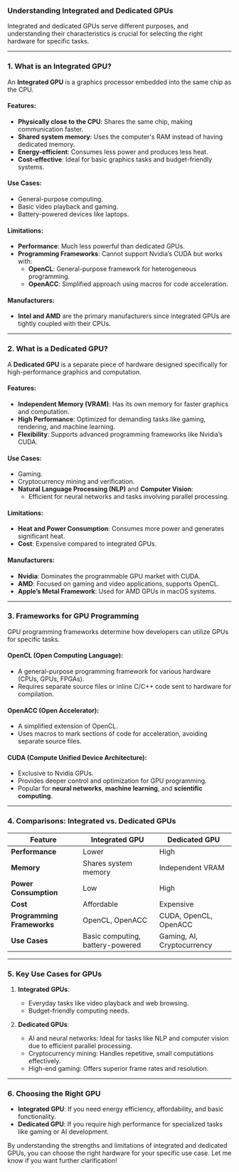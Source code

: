 ### **Understanding Integrated and Dedicated GPUs**

Integrated and dedicated GPUs serve different purposes, and understanding their characteristics is crucial for selecting the right hardware for specific tasks.

---

### **1. What is an Integrated GPU?**
An **Integrated GPU** is a graphics processor embedded into the same chip as the CPU. 

#### **Features:**
- **Physically close to the CPU**: Shares the same chip, making communication faster.
- **Shared system memory**: Uses the computer's RAM instead of having dedicated memory.
- **Energy-efficient**: Consumes less power and produces less heat.
- **Cost-effective**: Ideal for basic graphics tasks and budget-friendly systems.

#### **Use Cases:**
- General-purpose computing.
- Basic video playback and gaming.
- Battery-powered devices like laptops.

#### **Limitations:**
- **Performance**: Much less powerful than dedicated GPUs.
- **Programming Frameworks**: Cannot support Nvidia’s CUDA but works with:
  - **OpenCL**: General-purpose framework for heterogeneous programming.
  - **OpenACC**: Simplified approach using macros for code acceleration.

#### **Manufacturers:**
- **Intel and AMD** are the primary manufacturers since integrated GPUs are tightly coupled with their CPUs.

---

### **2. What is a Dedicated GPU?**
A **Dedicated GPU** is a separate piece of hardware designed specifically for high-performance graphics and computation.

#### **Features:**
- **Independent Memory (VRAM)**: Has its own memory for faster graphics and computation.
- **High Performance**: Optimized for demanding tasks like gaming, rendering, and machine learning.
- **Flexibility**: Supports advanced programming frameworks like Nvidia’s CUDA.

#### **Use Cases:**
- Gaming.
- Cryptocurrency mining and verification.
- **Natural Language Processing (NLP)** and **Computer Vision**:
  - Efficient for neural networks and tasks involving parallel processing.

#### **Limitations:**
- **Heat and Power Consumption**: Consumes more power and generates significant heat.
- **Cost**: Expensive compared to integrated GPUs.

#### **Manufacturers:**
- **Nvidia**: Dominates the programmable GPU market with CUDA.
- **AMD**: Focused on gaming and video applications, supports OpenCL.
- **Apple’s Metal Framework**: Used for AMD GPUs in macOS systems.

---

### **3. Frameworks for GPU Programming**
GPU programming frameworks determine how developers can utilize GPUs for specific tasks.

#### **OpenCL (Open Computing Language):**
- A general-purpose programming framework for various hardware (CPUs, GPUs, FPGAs).
- Requires separate source files or inline C/C++ code sent to hardware for compilation.

#### **OpenACC (Open Accelerator):**
- A simplified extension of OpenCL.
- Uses macros to mark sections of code for acceleration, avoiding separate source files.

#### **CUDA (Compute Unified Device Architecture):**
- Exclusive to Nvidia GPUs.
- Provides deeper control and optimization for GPU programming.
- Popular for **neural networks**, **machine learning**, and **scientific computing**.

---

### **4. Comparisons: Integrated vs. Dedicated GPUs**

| Feature                     | Integrated GPU                     | Dedicated GPU                |
|-----------------------------|-------------------------------------|------------------------------|
| **Performance**             | Lower                              | High                         |
| **Memory**                  | Shares system memory               | Independent VRAM             |
| **Power Consumption**       | Low                                | High                         |
| **Cost**                    | Affordable                         | Expensive                    |
| **Programming Frameworks**  | OpenCL, OpenACC                    | CUDA, OpenCL, OpenACC        |
| **Use Cases**               | Basic computing, battery-powered   | Gaming, AI, Cryptocurrency   |

---

### **5. Key Use Cases for GPUs**
1. **Integrated GPUs**:
   - Everyday tasks like video playback and web browsing.
   - Budget-friendly computing needs.

2. **Dedicated GPUs**:
   - AI and neural networks: Ideal for tasks like NLP and computer vision due to efficient parallel processing.
   - Cryptocurrency mining: Handles repetitive, small computations effectively.
   - High-end gaming: Offers superior frame rates and resolution.

---

### **6. Choosing the Right GPU**
- **Integrated GPU**: If you need energy efficiency, affordability, and basic functionality.
- **Dedicated GPU**: If you require high performance for specialized tasks like gaming or AI development.

By understanding the strengths and limitations of integrated and dedicated GPUs, you can choose the right hardware for your specific use case. Let me know if you want further clarification!
